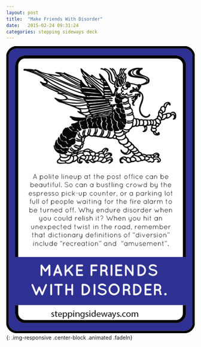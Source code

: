 ```yaml
---
layout: post
title:  "Make Friends With Disorder"
date:   2015-02-24 09:31:24
categories: stepping sideways deck
---
```

![Disorder: A polite lineup at the post office can be beautiful. So can a happy, bustling crowd by the espresso pick-up counter, or a parking lot full of people waiting for the fire alarm to be turned off. Why endure disorder when you could relish it? When you hit an unexpected twist in the road, remember that dictionary definitions of “diversion” include “recreation” and “amusement”.](https://github.com/steppingsideways/steppingsideways.github.io/blob/master/images/Medium_Sized_Images/make-friends-with-disorder_EDIT2.png?raw=true){: .img-responsive .center-block .animated .fadeIn}